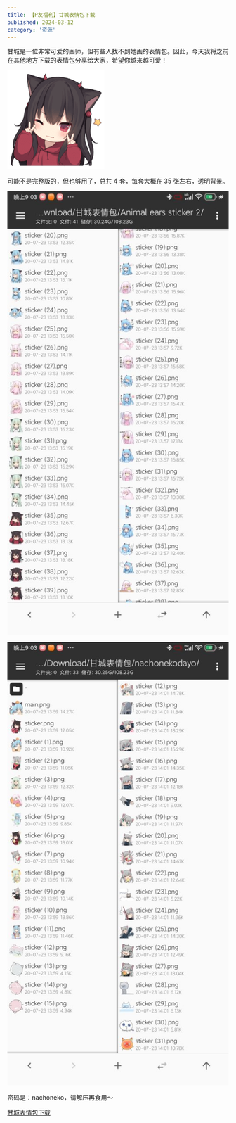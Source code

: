```yaml
---
title: 【P友福利】甘城表情包下载
published: 2024-03-12
category: '资源'
---
```


甘城是一位非常可爱的画师，但有些人找不到她画的表情包。因此，今天我将之前在其他地方下载的表情包分享给大家，希望你越来越可爱！

[![](images/sticker-35.png)](images/sticker-35.png)

可能不是完整版的，但也够用了，总共 4 套，每套大概在 35 张左右，透明背景。

[![](images/Screenshot_2024-03-12-21-03-17-245_bin.mt_.plus_-512x1024.jpg)](http://blog.pinpe.top/wp-content/uploads/2024/03/Screenshot_2024-03-12-21-03-17-245_bin.mt_.plus_.jpg)

[![](images/Screenshot_2024-03-12-21-03-28-472_bin.mt_.plus_-512x1024.jpg)](http://blog.pinpe.top/wp-content/uploads/2024/03/Screenshot_2024-03-12-21-03-28-472_bin.mt_.plus_.jpg)

密码是：nachoneko，请解压再食用～

[甘城表情包](http://blog.pinpe.top/wp-content/uploads/2024/03/甘城表情包.zip)[下载](http://blog.pinpe.top/wp-content/uploads/2024/03/甘城表情包.zip)